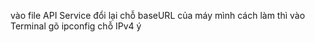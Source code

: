 vào file API Service đổi lại chỗ baseURL của máy mình
cách làm thì vào Terminal gõ ipconfig chỗ IPv4 ý 
